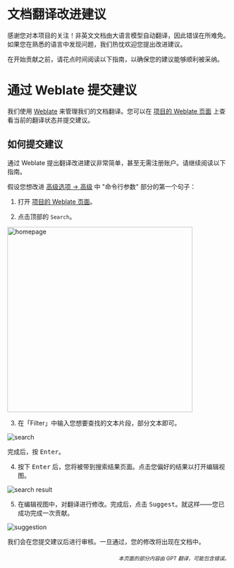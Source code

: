 # 文档翻译改进建议

感谢您对本项目的关注！非英文文档由大语言模型自动翻译，因此错误在所难免。如果您在熟悉的语言中发现问题，我们热忱欢迎您提出改进建议。

在开始贡献之前，请花点时间阅读以下指南，以确保您的建议能够顺利被采纳。

# 通过 Weblate 提交建议

我们使用 [Weblate](https://weblate.org/) 来管理我们的文档翻译。您可以在 [项目的 Weblate 页面](https://hosted.weblate.org/projects/pdfmathtranslate-next/) 上查看当前的翻译状态并提交建议。

## 如何提交建议

通过 Weblate 提出翻译改进建议非常简单，甚至无需注册账户。请继续阅读以下指南。

假设您想改进 [高级选项 → 高级](docs/en/advanced/advanced.md) 中 "命令行参数" 部分的第一个句子：

1. 打开 [项目的 Weblate 页面](https://hosted.weblate.org/projects/pdfmathtranslate-next/)。

2. 点击顶部的 `Search`。

<img src="./../../images/weblate/homepage.png" width="420px" alt="homepage"/>

3. 在「Filter」中输入您想要查找的文本片段，部分文本即可。

<img src="./../../images/weblate/search.png" alt="search"/>

完成后，按 <kbd>Enter</kbd>。

4. 按下 <kbd>Enter</kbd> 后，您将被带到搜索结果页面。点击您偏好的结果以打开编辑视图。

<img src="./../../images/weblate/search-result.png" alt="search result"/>

5. 在编辑视图中，对翻译进行修改。完成后，点击 <kbd>Suggest</kbd>。就这样——您已成功完成一次贡献。

<img src="./../../images/weblate/suggestion.png" alt="suggestion"/>

我们会在您提交建议后进行审核。一旦通过，您的修改将出现在文档中。

<div align="right"> 
<h6><small>本页面的部分内容由 GPT 翻译，可能包含错误。</small></h6>